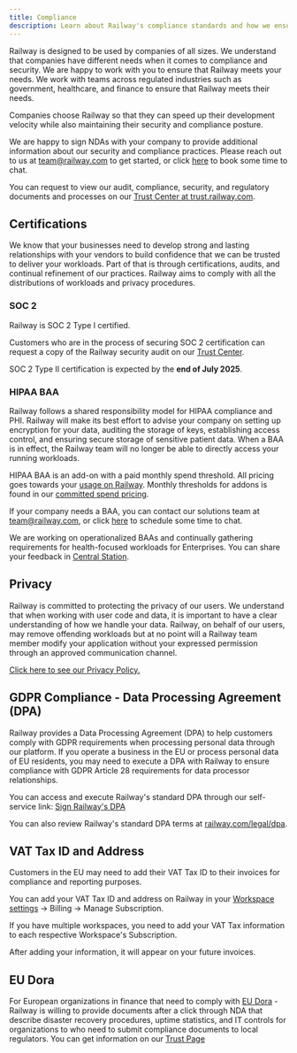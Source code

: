 ```yaml
---
title: Compliance
description: Learn about Railway's compliance standards and how we ensure security and regulatory adherence.
---
```


Railway is designed to be used by companies of all sizes. We understand that companies have different needs when it comes to compliance and security. We are happy to work with you to ensure that Railway meets your needs. We work with teams across regulated industries such as government, healthcare, and finance to ensure that Railway meets their needs.

Companies choose Railway so that they can speed up their development velocity while also maintaining their security and compliance posture.

We are happy to sign NDAs with your company to provide additional information about our security and compliance practices. Please reach out to us at [team@railway.com](mailto:team@railway.com) to get started, or click [here](https://cal.com/team/railway/work-with-railway?duration=30) to book some time to chat.

You can request to view our audit, compliance, security, and regulatory documents and processes on our [Trust Center at trust.railway.com](https://trust.railway.com).

## Certifications

We know that your businesses need to develop strong and lasting relationships with your vendors to build confidence that we can be trusted to deliver your workloads. Part of that is through certifications, audits, and continual refinement of our practices. Railway aims to comply with all the distributions of workloads and privacy procedures.

### SOC 2

Railway is SOC 2 Type I certified.

Customers who are in the process of securing SOC 2 certification can request a copy of the Railway security audit on our [Trust Center](https://trust.railway.com).

SOC 2 Type II certification is expected by the **end of July 2025**.

### HIPAA BAA

Railway follows a shared responsibility model for HIPAA compliance and PHI. Railway will make its best effort to advise your company on setting up encryption for your data, auditing the storage of keys, establishing access control, and ensuring secure storage of sensitive patient data. When a BAA is in effect, the Railway team will no longer be able to directly access your running workloads.

HIPAA BAA is an add-on with a paid monthly spend threshold. All pricing goes towards your [usage on Railway](/reference/pricing#committed-spend-tiers). Monthly thresholds for addons is found in our [committed spend pricing](/reference/pricing#committed-spend-tiers).

If your company needs a BAA, you can contact our solutions team at [team@railway.com](mailto:team@railway.com), or click [here](https://cal.com/team/railway/work-with-railway?duration=30) to schedule some time to chat.

We are working on operationalized BAAs and continually gathering requirements for health-focused workloads for Enterprises. You can share your feedback in [Central Station](https://station.railway.com/feedback).

## Privacy

Railway is committed to protecting the privacy of our users. We understand that when working with user code and data, it is important to have a clear understanding of how we handle your data. Railway, on behalf of our users, may remove offending workloads but at no point will a Railway team member modify your application without your expressed permission through an approved communication channel.

[Click here to see our Privacy Policy.](https://railway.com/legal/privacy)

## GDPR Compliance - Data Processing Agreement (DPA)

Railway provides a Data Processing Agreement (DPA) to help customers comply with GDPR requirements when processing personal data through our platform. If you operate a business in the EU or process personal data of EU residents, you may need to execute a DPA with Railway to ensure compliance with GDPR Article 28 requirements for data processor relationships.

You can access and execute Railway's standard DPA through our self-service link: [Sign Railway's DPA](https://powerforms.docusign.net/0c38a448-eda3-4139-99d6-f9c0eef94154?env=na4&acct=c0c04fce-9579-4f79-b028-7a946a40077d&accountId=c0c04fce-9579-4f79-b028-7a946a40077d)

You can also review Railway's standard DPA terms at [railway.com/legal/dpa](https://railway.com/legal/dpa).

## VAT Tax ID and Address

Customers in the EU may need to add their VAT Tax ID to their invoices for compliance and reporting purposes.

You can add your VAT Tax ID and address on Railway in your [Workspace settings](https://railway.com/workspace/billing) -> Billing -> Manage Subscription.

If you have multiple workspaces, you need to add your VAT Tax information to each respective Workspace's Subscription.

After adding your information, it will appear on your future invoices.

## EU Dora

For European organizations in finance that need to comply with [EU Dora](https://www.eiopa.europa.eu/digital-operational-resilience-act-dora_en) - Railway is willing to provide documents after a click through NDA that describe disaster recovery procedures, uptime statistics, and IT controls for organizations to who need to submit compliance documents to local regulators. You can get information on our [Trust Page](https://trust.railway.com)

